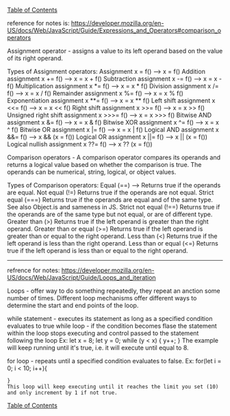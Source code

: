 [Table of Contents](https://github.com/jon-gitter/reading-notes/blob/main/README.md)

reference for notes is: https://developer.mozilla.org/en-US/docs/Web/JavaScript/Guide/Expressions_and_Operators#comparison_operators


Assignment operator - assigns a value to its left operand based on the value of its right operand. 

Types of Assignment operators:
Assignment	x = f()	--> x = f()
Addition assignment	x += f() --> x = x + f()
Subtraction assignment	x -= f() -->	x = x - f()
Multiplication assignment	x *= f() -->	x = x * f()
Division assignment	x /= f() -->	x = x / f()
Remainder assignment	x %= f() -->	x = x % f()
Exponentiation assignment	x **= f() -->	x = x ** f()
Left shift assignment	x <<= f() -->	x = x << f()
Right shift assignment	x >>= f() -->	x = x >> f()
Unsigned right shift assignment	x >>>= f() -->	x = x >>> f()
Bitwise AND assignment	x &= f() -->	x = x & f()
Bitwise XOR assignment	x ^= f() -->	x = x ^ f()
Bitwise OR assignment	x |= f() -->	x = x | f()
Logical AND assignment	x &&= f() -->	x && (x = f())
Logical OR assignment	x ||= f() -->	x || (x = f())
Logical nullish assignment	x ??= f() -->	x ?? (x = f())


Comparison operators - A comparison operator compares its operands and returns a logical value based on whether the comparison is true. The operands can be numerical, string, logical, or object values.

Types of Comparison operators:
Equal (==) --> Returns true if the operands are equal.
Not equal (!=)	Returns true if the operands are not equal.
Strict equal (===)	Returns true if the operands are equal and of the same type. See also Object.is and sameness in JS.
Strict not equal (!==)	Returns true if the operands are of the same type but not equal, or are of different type.
Greater than (>)	Returns true if the left operand is greater than the right operand.
Greater than or equal (>=)	Returns true if the left operand is greater than or equal to the right operand.
Less than (<)	Returns true if the left operand is less than the right operand.
Less than or equal (<=)	Returns true if the left operand is less than or equal to the right operand.

--------------------------
refrence for notes: https://developer.mozilla.org/en-US/docs/Web/JavaScript/Guide/Loops_and_iteration

Loops - offer way to do something repeatedly, they repeat an anction some number of times. Different loop mechanisms offer different ways to determine the start and end points of the loop. 


while statement - executes its statement as long as a specified condition evaluates to true
while loop - if the condition becomes flase the statement within the loop stops executing and control passed to the statement following the loop
    Ex: let x = 8;
        let y = 0;
        while (y < x) {
            y++;
        }
    The example will keep running until it's true, i.e. it will execute until equal to 8.


for loop - repeats until a specified condition evaluates to false.
    Ex: for(let i = 0; i < 10; i++){

    }
    This loop will keep executing until it reaches the limit you set (10) and only increment by 1 if not true.

[Table of Contents](https://github.com/jon-gitter/reading-notes/blob/main/README.md)